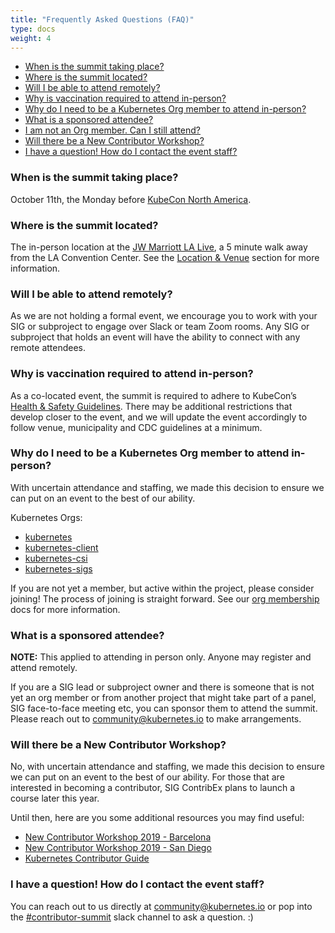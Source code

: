 ```yaml
---
title: "Frequently Asked Questions (FAQ)"
type: docs
weight: 4
---
```


- [When is the summit taking place?](#when-is-the-summit-taking-place)
- [Where is the summit located?](#where-is-the-summit-located)
- [Will I be able to attend remotely?](#will-i-be-able-to-attend-remotely)
- [Why is vaccination required to attend in-person?](#why-is-vaccination-required-to-attend-in-person)
- [Why do I need to be a Kubernetes Org member to attend in-person?](#why-do-i-need-to-be-a-kubernetes-org-member-to-attend-in-person)
- [What is a sponsored attendee?](#what-is-a-sponsored-attendee)
- [I am not an Org member. Can I still attend?](#i-am-not-an-org-member-can-i-still-attend)
- [Will there be a New Contributor Workshop?](#will-there-be-a-new-contributor-workshop)
- [I have a question! How do I contact the event staff?](#i-have-a-question-how-do-i-contact-the-event-staff)

### When is the summit taking place?

October 11th, the Monday before [KubeCon North America].

[KubeCon North America]: https://events.linuxfoundation.org/kubecon-cloudnativecon-north-america/

### Where is the summit located?

The in-person location at the
<a href="https://www.marriott.com/hotels/travel/laxjw-jw-marriott-los-angeles-la-live/" rel="noopener noreferrer" target="_blank">
JW Marriott LA Live</a>, a 5 minute walk away from the LA Convention Center. See
the [Location & Venue] section for more information.

[Location & Venue]: /events/2021/kcsna/location/


### Will I be able to attend remotely?

As we are not holding a formal event, we encourage you to work with your SIG or
subproject to engage over Slack or team Zoom rooms. Any SIG or subproject that
holds an event will have the ability to connect with any remote attendees.


### Why is vaccination required to attend in-person?

As a co-located event, the summit is required to adhere to KubeCon’s
<a href="https://events.linuxfoundation.org/kubecon-cloudnativecon-north-america/attend/health-and-safety/" rel="noopener noreferrer" target="_blank">
Health & Safety Guidelines</a>. There may be additional restrictions that
develop closer to the event, and we will update the event accordingly to follow
venue, municipality and CDC guidelines at a minimum.


### Why do I need to be a Kubernetes Org member to attend in-person?

With uncertain attendance and staffing, we made this decision to ensure we can
put on an event to the best of our ability.

Kubernetes Orgs:
- [kubernetes](https://github.com/kubernetes)
- [kubernetes-client](https://github.com/kubernetes-client)
- [kubernetes-csi](https://github.com/kubernetes-csi)
- [kubernetes-sigs](https://github.com/kubernetes-sigs)

If you are not yet a member, but active within the project, please consider
joining! The process of joining is straight forward. See our [org membership]
docs for more information.

[org membership]: https://github.com/kubernetes/community/blob/master/community-membership.md#member


### What is a sponsored attendee?

**NOTE:** This applied to attending in person only. Anyone may register and
attend remotely.

If you are a SIG lead or subproject owner and there is someone that is not yet
an org member or from another project that might take part of a panel,
SIG face-to-face meeting etc, you can sponsor them to attend the summit.
Please reach out to community@kubernetes.io to make arrangements.



### Will there be a New Contributor Workshop?

No, with uncertain attendance and staffing, we made this decision to ensure we
can put on an event to the best of our ability. For those that are interested
in becoming a contributor, SIG ContribEx plans to launch a course later this year.

Until then, here are you some additional resources you may find useful:
- [New Contributor Workshop 2019 - Barcelona](https://www.youtube.com/watch?v=BQ7y2TFOzF4&list=PL69nYSiGNLP2WTJ6P8sQenhf0RY-JqF5L)
- [New Contributor Workshop 2019 - San Diego](https://www.youtube.com/watch?v=uUJrGwAom-E&list=PL69nYSiGNLP0OWp38tPBc-jSlMmwWr6Ci&index=15)
- [Kubernetes Contributor Guide](/docs/guide/)


### I have a question! How do I contact the event staff?

You can reach out to us directly at community@kubernetes.io or pop into the
<a href="https://kubernetes.slack.com/messages/contributor-summit" rel="noopener noreferrer" target="_blank">
#contributor-summit</a> slack channel to ask a question. :)

